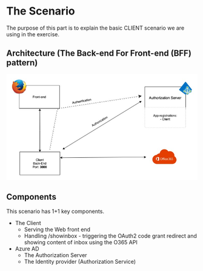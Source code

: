 # The Scenario

The purpose of this part is to explain the basic CLIENT scenario we are using in the exercise.

## Architecture  (The Back-end For Front-end (BFF) pattern)

![The Scenario](../../doc/content/images/basic_client_scenario.jpg)

## Components

This scenario has 1+1 key components. 

* The Client
  * Serving the Web front end
  * Handling /showinbox - triggering the OAuth2 code grant redirect and showing content of inbox using the O365 API
* Azure AD
  * The Authorization Server
  * The Identity provider (Authorization Service)

